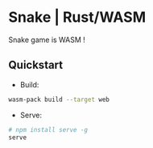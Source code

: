 # Snake | Rust/WASM

Snake game is WASM !

## Quickstart

- Build:

```sh
wasm-pack build --target web
```

- Serve:

```sh
# npm install serve -g
serve
```
